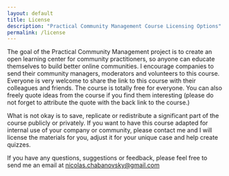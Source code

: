 ```yaml
---
layout: default
title: License
description: "Practical Community Management Course Licensing Options"
permalink: /license
---
```


The goal of the Practical Community Management project is to create an open learning center for community practitioners, so anyone can educate themselves to build better online communities. I encourage companies to send their community managers, moderators and volunteers to this course. Everyone is very welcome to share the link to this course with their colleagues and friends. The course is totally free for everyone. You can also freely quote ideas from the course if you find them interesting (please do not forget to attribute the quote with the back link to the course.)

What is not okay is to save, replicate or redistribute a significant part of the course publicly or privately. If you want to have this course adapted for internal use of your company or community, please contact me and I will license the materials for you, adjust it for your unique case and help create quizzes.

If you have any questions, suggestions or feedback, please feel free to send me an email at [nicolas.chabanovsky@gmail.com](mailto:nicolas.chabanovsky@gmail.com)
